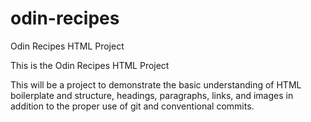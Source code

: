 # odin-recipes
Odin Recipes HTML Project

This is the Odin Recipes HTML Project

This will be a project to demonstrate the basic understanding of
HTML boilerplate and structure, headings, paragraphs, links, and images
in addition to the proper use of git and conventional commits.
